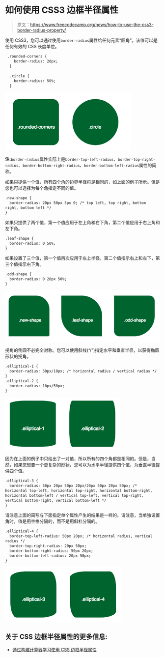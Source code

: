 # 如何使用 CSS3 边框半径属性

> 原文：<https://www.freecodecamp.org/news/how-to-use-the-css3-border-radius-property/>

使用 CSS3，您可以通过使用`border-radius`属性给任何元素“圆角”。该值可以是任何有效的 CSS 长度单位。

```
 .rounded-corners {
    border-radius: 20px;
  }

  .circle {
    border-radius: 50%;
  }
```

![examples](img/ad4fe995d7c19df57965fe7eb79867f8.png)

****注:****`border-radius`属性实际上是`border-top-left-radius`、`border-top-right-radius`、`border-bottom-right-radius`、`border-bottom-left-radius`属性的简称。

如果只提供一个值，所有四个角的边界半径将是相同的，如上面的例子所示。但是您也可以选择为每个角指定不同的值。

```
.new-shape {
  border-radius: 20px 50px 5px 0; /* top left, top right, bottom right, bottom left */
}
```

如果只提供了两个值，第一个值应用于左上角和右下角，第二个值应用于右上角和左下角。

```
.leaf-shape {
  border-radius: 0 50%;
}
```

如果设置了三个值，第一个值再次应用于左上半径，第二个值指示右上和左下，第三个值指示右下角。

```
.odd-shape {
  border-radius: 0 20px 50%;
}
```

![examples](img/2876870539bb1ae06398714972d6c791.png)

拐角的倒圆不必完全对称。您可以使用斜线(“/”)指定水平和垂直半径，以获得椭圆形状的拐角。

```
.elliptical-1 {
  border-radius: 50px/10px; /* horizontal radius / vertical radius */
}
.elliptical-2 {
  border-radius: 10px/50px; 
}
```

![examples](img/655679338772f92f391be1f231e7e840.png)

因为在上面的例子中只给出了一对值，所以所有的四个角都是相同的。但是，当然，如果您想要一个更复杂的形状，您可以为水平半径提供四个值，为垂直半径提供四个值。

```
.elliptical-3 {
  border-radius: 50px 20px 50px 20px/20px 50px 20px 50px; /* horizontal top-left, horizontal top-right, horizontal bottom-right, horizontal bottom-left / vertical top-left, vertical top-right, vertical bottom-right, vertical bottom-left */
}
```

请注意上面的简写与下面指定单个属性产生的结果是一样的。请注意，当单独设置角时，值是用空格分隔的，而不是用斜杠分隔的。

```
.elliptical-4 {
  border-top-left-radius: 50px 20px; /* horizontal radius, vertical radius */
  border-top-right-radius: 20px 50px;
  border-bottom-right-radius: 50px 20px;
  border-bottom-left-radius: 20px 50px;
}
```

![examples](img/6a71eb6c7ee74849213e9f9e1e27c6c8.png)

## 关于 CSS 边框半径属性的更多信息:

*   [通过构建计算器学习使用 CSS 边框半径属性](https://www.freecodecamp.org/news/learn-css-border-radius-property-by-building-a-calculator-53497cd8071d/)